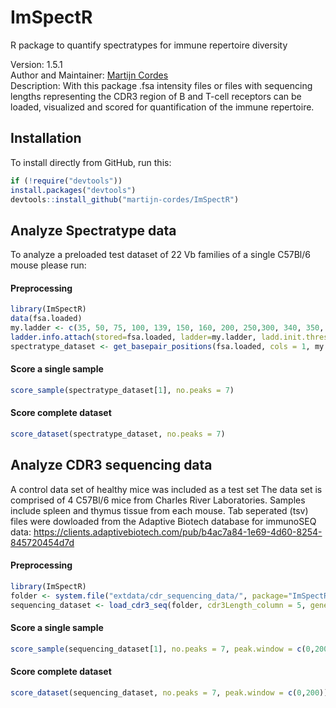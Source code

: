 # ImSpectR
R package to quantify spectratypes for immune repertoire diversity

Version: 1.5.1<br>
Author and Maintainer: [Martijn Cordes](mailto:m.cordes@lumc.nl) <br>
Description: With this package .fsa intensity files or files with sequencing lengths representing the CDR3 region of B and T-cell receptors can be loaded, visualized and scored for quantification of the immune repertoire. 

## Installation

To install directly from GitHub, run this:

```r
if (!require("devtools"))
install.packages("devtools")
devtools::install_github("martijn-cordes/ImSpectR")
```

## Analyze Spectratype data

To analyze a preloaded test dataset of 22 Vb families of a single C57Bl/6 mouse please run:

#### Preprocessing

```r
library(ImSpectR)
data(fsa.loaded)
my.ladder <- c(35, 50, 75, 100, 139, 150, 160, 200, 250,300, 340, 350, 400, 450, 490, 500)
ladder.info.attach(stored=fsa.loaded, ladder=my.ladder, ladd.init.thresh=1000, draw=F,method="iter2")
spectratype_dataset <- get_basepair_positions(fsa.loaded, cols = 1, my.ladder, channel.ladder=NULL,  init.thresh=1750, ladd.init.thresh=1000)
```
#### Score a single sample 

```r
score_sample(spectratype_dataset[1], no.peaks = 7)
```
#### Score complete dataset

```r
score_dataset(spectratype_dataset, no.peaks = 7)
```

## Analyze CDR3 sequencing data

A control data set of healthy mice was included as a test set The data set is comprised of 4 C57Bl/6 mice from Charles River Laboratories. Samples include spleen and thymus tissue from each mouse. Tab seperated (tsv) files were dowloaded from the Adaptive Biotech database for immunoSEQ data: https://clients.adaptivebiotech.com/pub/b4ac7a84-1e69-4d60-8254-845720454d7d

#### Preprocessing

```r
library(ImSpectR)
folder <- system.file("extdata/cdr_sequencing_data/", package="ImSpectR")
sequencing_dataset <- load_cdr3_seq(folder, cdr3Length_column = 5, geneFamily_column = 7, sep="")
```
#### Score a single sample 

```r
score_sample(sequencing_dataset[1], no.peaks = 7, peak.window = c(0,200))
```
#### Score complete dataset

```r
score_dataset(sequencing_dataset, no.peaks = 7, peak.window = c(0,200))
```



